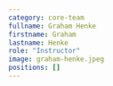 ```yaml
---
category: core-team
fullname: Graham Henke
firstname: Graham
lastname: Henke
role: "Instructor"
image: graham-henke.jpeg
positions: []
---
```

